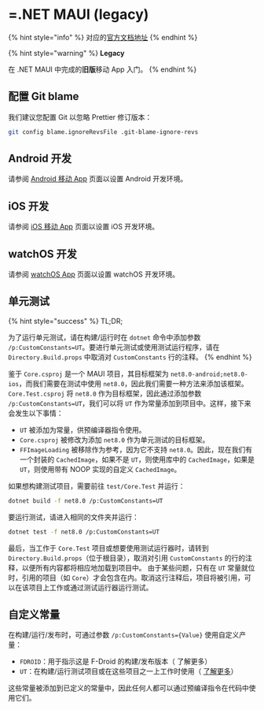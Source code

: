 # =.NET MAUI (legacy)

{% hint style="info" %}
对应的[官方文档地址](https://contributing.bitwarden.com/getting-started/mobile/net-maui-legacy/)
{% endhint %}

{% hint style="warning" %}
**Legacy**

在 .NET MAUI 中完成的**旧版**移动 App 入门。
{% endhint %}

## 配置 Git blame <a href="#configure-git-blame" id="configure-git-blame"></a>

我们建议您配置 Git 以忽略 Prettier 修订版本：

```bash
git config blame.ignoreRevsFile .git-blame-ignore-revs
```

## Android 开发[​](https://contributing.bitwarden.com/getting-started/mobile/net-maui-legacy/#android-development) <a href="#android-development" id="android-development"></a>

请参阅 [Android 移动 App](android.md) 页面以设置 Android 开发环境。

## iOS 开发[​](https://contributing.bitwarden.com/getting-started/mobile/net-maui-legacy/#ios-development) <a href="#ios-development" id="ios-development"></a>

请参阅 [iOS 移动 App](ios.md) 页面以设置 iOS 开发环境。

## watchOS 开发[​](https://contributing.bitwarden.com/getting-started/mobile/net-maui-legacy/#watchos-development) <a href="#watchos-development" id="watchos-development"></a>

请参阅  [watchOS App](watchos.md) 页面以设置 watchOS 开发环境。

## 单元测试[​](https://contributing.bitwarden.com/getting-started/mobile/net-maui-legacy/#unit-tests) <a href="#unit-tests" id="unit-tests"></a>

{% hint style="success" %}
TL;DR;

为了运行单元测试，请在构建/运行时在 `dotnet` 命令中添加参数 `/p:CustomConstants=UT`。要进行单元测试或使用测试运行程序，请在 `Directory.Build.props` 中取消对 `CustomConstants` 行的注释。
{% endhint %}

鉴于 `Core.csproj` 是一个 MAUI 项目，其目标框架为 `net8.0-android;net8.0-ios`，而我们需要在测试中使用 `net8.0`，因此我们需要一种方法来添加该框架。`Core.Test.csproj` 将 `net8.0` 作为目标框架，因此通过添加参数 `/p:CustomConstants=UT`，我们可以将 `UT` 作为常量添加到项目中。这样，接下来会发生以下事情：

* `UT` 被添加为常量，供预编译器指令使用。
* `Core.csproj` 被修改为添加 `net8.0` 作为单元测试的目标框架。
* `FFImageLoading` 被移除作为参考，因为它不支持 `net8.0`。因此，现在我们有一个封装的 `CachedImage`，如果不是 `UT`，则使用库中的 `CachedImage`，如果是 `UT`，则使用带有 NOOP 实现的自定义 `CachedImage`。

如果想构建测试项目，需要前往 `test/Core.Test` 并运行：

```bash
dotnet build -f net8.0 /p:CustomConstants=UT
```

要运行测试，请进入相同的文件夹并运行：

```bash
dotnet test -f net8.0 /p:CustomConstants=UT
```

最后，当工作于 `Core.Test` 项目或想要使用测试运行器时，请转到 `Directory.Build.props`（位于根目录），取消对引用 `CustomConstants` 的行的注释，以便所有内容都将相应地加载到项目中。 由于某些问题，只有在 `UT` 常量就位时，引用的项目（如 `Core`）才会包含在内。取消这行注释后，项目将被引用，可以在该项目上工作或通过测试运行器运行测试。

## 自定义常量[​](https://contributing.bitwarden.com/getting-started/mobile/net-maui-legacy/#custom-constants) <a href="#custom-constants" id="custom-constants"></a>

在构建/运行/发布时，可通过参数 `/p:CustomConstants={Value}` 使用自定义产量：

* `FDROID`：用于指示这是 F-Droid 的构建/发布版本（ 了解更多）
* `UT`：在构建/运行测试项目或在这些项目之一上工作时使用（ [了解更多](./#unit-tests)）

这些常量被添加到已定义的常量中，因此任何人都可以通过预编译指令在代码中使用它们。
